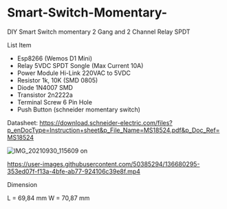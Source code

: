 # Smart-Switch-Momentary-
DIY Smart Switch momentary 2 Gang and 2 Channel Relay SPDT

List Item

- Esp8266 (Wemos D1 Mini)
- Relay 5VDC SPDT Songle (Max Current 10A)
- Power Module Hi-Link 220VAC to 5VDC
- Resistor 1k, 10K (SMD 0805)
- Diode 1N4007 SMD
- Transistor 2n2222a
- Terminal Screw 6 Pin Hole
- Push Button (schneider momentary switch)

Datasheet: 
https://download.schneider-electric.com/files?p_enDocType=Instruction+sheet&p_File_Name=MS18524.pdf&p_Doc_Ref=MS18524

![IMG_20210930_115609](https://user-images.githubusercontent.com/50385294/136680298-2959f330-0586-41ed-94dd-7bfbbf4e573d.jpg)
on

https://user-images.githubusercontent.com/50385294/136680295-353ed07f-f13a-4bfe-ab77-924106c39e8f.mp4



Dimension

L = 69,84 mm
W = 70,87 mm
